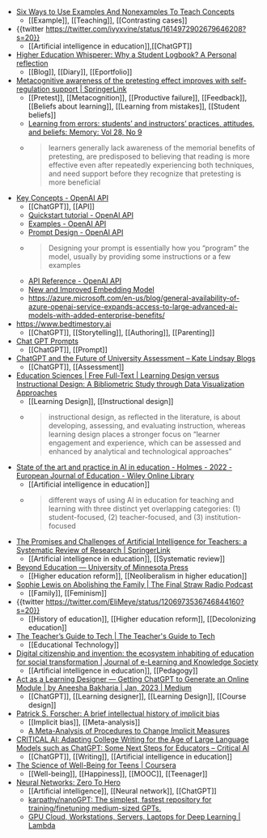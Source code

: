 - [Six Ways to Use Examples And Nonexamples To Teach Concepts](https://theelearningcoach.com/elearning_design/examples-and-nonexamples/)
	- [[Example]], [[Teaching]], [[Contrasting cases]]
- {{twitter https://twitter.com/ivyxvine/status/1614972902679646208?s=20}}
	- [[Artificial intelligence in education]],[[ChatGPT]]
- [Higher Education Whisperer: Why a Student Logbook? A Personal reflection](https://blog.highereducationwhisperer.com/2021/02/why-student-logbook-personal-reflection.html?m=1)
	- [[Blog]], [[Diary]], [[Eportfolio]]
- [Metacognitive awareness of the pretesting effect improves with self-regulation support | SpringerLink](https://link.springer.com/article/10.3758/s13421-022-01392-1)
	- [[Pretest]], [[Metacognition]], [[Productive failure]], [[Feedback]], [[Beliefs about learning]], [[Learning from mistakes]], [[Student beliefs]]
	- [Learning from errors: students’ and instructors’ practices, attitudes, and beliefs: Memory: Vol 28, No 9](https://www.tandfonline.com/doi/abs/10.1080/09658211.2020.1815790?journalCode=pmem20)
	- >learners generally lack awareness of the memorial benefits of pretesting, are predisposed to believing that reading is more effective even after repeatedly experiencing both techniques, and need support before they recognize that pretesting is more beneficial
- [Key Concepts - OpenAI API](https://beta.openai.com/docs/introduction/key-concepts)
	- [[ChatGPT]], [[API]]
	- [Quickstart tutorial - OpenAI API](https://beta.openai.com/docs/quickstart)
	- [Examples - OpenAI API](https://beta.openai.com/examples)
	- [Prompt Design - OpenAI API](https://beta.openai.com/docs/guides/completion/prompt-design)
	- >Designing your prompt is essentially how you “program” the model, usually by providing some instructions or a few examples
	- [API Reference - OpenAI API](https://beta.openai.com/docs/api-reference)
	- [New and Improved Embedding Model](https://openai.com/blog/new-and-improved-embedding-model/)
	- https://azure.microsoft.com/en-us/blog/general-availability-of-azure-openai-service-expands-access-to-large-advanced-ai-models-with-added-enterprise-benefits/
- https://www.bedtimestory.ai
	- [[ChatGPT]], [[Storytelling]], [[Authoring]], [[Parenting]]
- [Chat GPT Prompts](https://prompto.chat/)
	- [[ChatGPT]], [[Prompt]]
- [ChatGPT and the Future of University Assessment – Kate Lindsay Blogs](https://katelindsayblogs.com/2023/01/16/chatgpt-and-the-future-of-university-assessment/)
	- [[ChatGPT]], [[Assessment]]
- [Education Sciences | Free Full-Text | Learning Design versus Instructional Design: A Bibliometric Study through Data Visualization Approaches](https://www.mdpi.com/2227-7102/12/11/752)
	- [[Learning Design]], [[Instructional design]]
	- >instructional design, as reflected in the literature, is about developing, assessing, and evaluating instruction, whereas learning design places a stronger focus on “learner engagement and experience, which can be assessed and enhanced by analytical and technological approaches”
- [State of the art and practice in AI in education - Holmes - 2022 - European Journal of Education - Wiley Online Library](https://onlinelibrary.wiley.com/doi/10.1111/ejed.12533)
	- [[Artificial intelligence in education]]
	- >different ways of using AI in education for teaching and learning with three distinct yet overlapping categories: (1) student-focused, (2) teacher-focused, and (3) institution-focused
- [The Promises and Challenges of Artificial Intelligence for Teachers: a Systematic Review of Research | SpringerLink](https://link.springer.com/article/10.1007/s11528-022-00715-y)
	- [[Artificial intelligence in education]], [[Systematic review]]
- [Beyond Education — University of Minnesota Press](https://www.upress.umn.edu/book-division/books/beyond-education)
	- [[Higher education reform]], [[Neoliberalism in higher education]]
- [Sophie Lewis on Abolishing the Family | The Final Straw Radio Podcast](https://thefinalstrawradio.noblogs.org/post/2023/01/01/sophie-lewis-on-abolishing-the-family/#AbolishTheFamily)
	- [[Family]], [[Feminism]]
- {{twitter https://twitter.com/EliMeye/status/1206973536746844160?s=20}}
	- [[History of education]], [[Higher education reform]], [[Decolonizing education]]
- [The Teacher’s Guide to Tech | The Teacher's Guide to Tech](https://teachersguidetotech.com/guide/)
	- [[Educational Technology]]
- [Digital citizenship and invention: the ecosystem inhabiting of education for social transformation | Journal of e-Learning and Knowledge Society](https://www.je-lks.org/ojs/index.php/Je-LKS_EN/article/view/1135694)
	- [[Artificial intelligence in education]], [[Pedagogy]]
- [Act as a Learning Designer — Getting ChatGPT to Generate an Online Module | by Aneesha Bakharia | Jan, 2023 | Medium](https://aneesha.medium.com/act-as-a-learning-designer-getting-chatgpt-to-generate-an-online-module-8a16a2813bd6)
	- [[ChatGPT]], [[Learning designer]], [[Learning Design]], [[Course design]]
- [Patrick S. Forscher: A brief intellectual history of implicit bias](https://persistentastonishment.blogspot.com/2023/01/a-brief-intellectual-history-of.html)
	- [[Implicit bias]], [[Meta-analysis]]
	- [A Meta-Analysis of Procedures to Change Implicit Measures](https://psyarxiv.com/dv8tu/)
- [CRITICAL AI: Adapting College Writing for the Age of Large Language Models such as ChatGPT: Some Next Steps for Educators – Critical AI](https://criticalai.org/2023/01/17/critical-ai-adapting-college-writing-for-the-age-of-large-language-models-such-as-chatgpt-some-next-steps-for-educators/?amp=1)
	- [[ChatGPT]], [[Writing]], [[Artificial intelligence in education]]
- [The Science of Well-Being for Teens | Coursera](https://www.coursera.org/learn/the-science-of-well-being-for-teens)
	- [[Well-being]], [[Happiness]], [[MOOC]], [[Teenager]]
- [Neural Networks: Zero To Hero](https://karpathy.ai/zero-to-hero.html)
	- [[Artificial intelligence]], [[Neural network]], [[ChatGPT]]
	- [karpathy/nanoGPT: The simplest, fastest repository for training/finetuning medium-sized GPTs.](https://github.com/karpathy/nanoGPT)
	- [GPU Cloud, Workstations, Servers, Laptops for Deep Learning | Lambda](https://lambdalabs.com/)